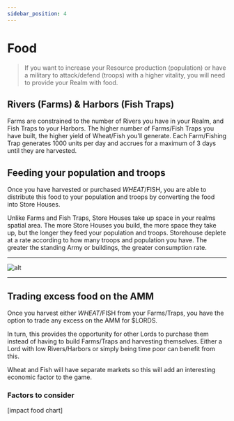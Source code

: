 ```yaml
---
sidebar_position: 4
---
```


# Food

> If you want to increase your Resource production (population) or have a military to attack/defend (troops) with a higher vitality, you will need to provide your Realm with food. 



## Rivers (Farms) & Harbors (Fish Traps)

Farms are constrained to the number of Rivers you have in your Realm, and Fish Traps to your Harbors. The higher number of Farms/Fish Traps you have built, the higher yield of Wheat/Fish you’ll generate. 
 Each Farm/Fishing Trap generates 1000 units per day and accrues for a maximum of 3 days until they are harvested. 

## Feeding your population and troops

Once you have harvested or purchased $WHEAT/$FISH, you are able to distribute this food to your population and troops by converting the food into Store Houses. 

Unlike Farms and Fish Traps, Store Houses take up space in your realms spatial area. The more Store Houses you build, the more space they take up, but the longer they feed your population and troops. Storehouse deplete at a rate according to how many troops and population you have. The greater the standing Army or buildings, the greater consumption rate.

---

![alt](/img/game/food-production.png)

---

## Trading excess food on the AMM

Once you harvest either $WHEAT/$FISH from your Farms/Traps, you have the option to trade any excess on the AMM for $LORDS.

In turn, this provides the opportunity for other Lords to purchase them instead of having to build Farms/Traps and harvesting themselves. Either a Lord with low Rivers/Harbors or simply being time poor can benefit from this. 

Wheat and Fish will have separate markets so this will add an interesting economic factor to the game.

### Factors to consider

[impact food chart]